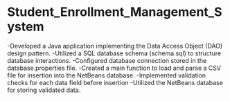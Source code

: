 # Student_Enrollment_Management_System

-Developed a Java application implementing the Data Access Object (DAO) design pattern.
-Utilized a SQL database schema (schema.sql) to structure database interactions.
-Configured database connection stored in the database.properties file.
-Created a main function to load and parse a CSV file for insertion into the NetBeans database.
-Implemented validation checks for each data field before insertion
-Utilized the NetBeans database for storing validated data.

